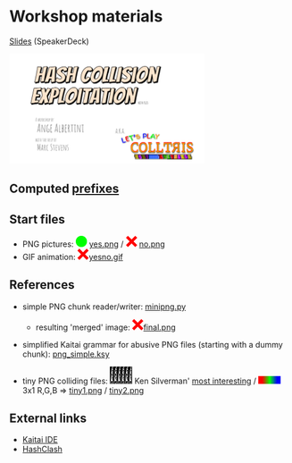 <!-- pandoc -s -f gfm -t html README.md -o README.html -->

# Workshop materials

[Slides](https://speakerdeck.com/ange/colltris) (SpeakerDeck)

[<img width=350 src=../pics/CollTris.png />](https://speakerdeck.com/ange/colltris)

## Computed [prefixes](prefixes/)

## Start files

- PNG pictures: <img width=20 src=yes.png /> [yes.png](yes.png) / <img width=20 src=no.png /> [no.png](no.png)
- GIF animation: <img width=20 src=yesno.gif />[yesno.gif](yesno.gif)


## References

- simple PNG chunk reader/writer: [minipng.py](minipng.py)
  - resulting 'merged' image: <img width=20 src=final.png />[final.png](final.png)
- simplified Kaitai grammar for abusive PNG files (starting with a dummy chunk): [png_simple.ksy](png_simple.ksy)

- tiny PNG colliding files: <img width=40 src=tiny1.png /> Ken Silverman' [most interesting](http://web.archive.org/web/20070905115613/http://www.jonof.id.au/forum/index.php?topic=934.15#msg5809) / <img width=40 src=tiny2.png /> 3x1 R,G,B => [tiny1.png](tiny1.png) / [tiny2.png](tiny2.png)


## External links

- [Kaitai IDE](http://ide.kaitai.io)
- [HashClash](https://github.com/cr-marcstevens/hashclash)
